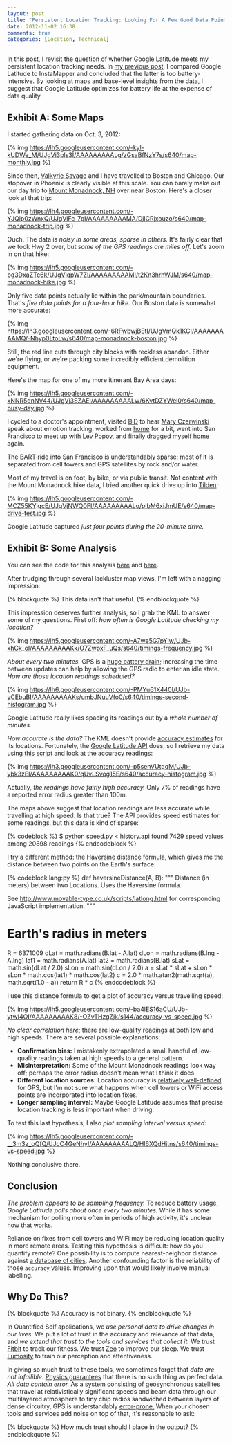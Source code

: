 ```yaml
---
layout: post
title: "Persistent Location Tracking: Looking For A Few Good Data Points"
date: 2012-11-02 16:38
comments: true
categories: [Location, Technical]
---
```


In this post, I revisit the question of whether Google Latitude meets my
persistent location tracking needs. In [my previous post](/blog/2012/10/29/persistent-location-tracking-picking-the-right-tool/), I compared
Google Latitude to InstaMapper and concluded that the latter is too
battery-intensive. By looking at maps and base-level insights from the data,
I suggest that Google Latitude optimizes for battery life at the expense of
data quality.

<!-- more -->

## Exhibit A: Some Maps

I started gathering data on Oct. 3, 2012:

{% img https://lh5.googleusercontent.com/-kyl-kUDWe_M/UJgVi3pls3I/AAAAAAAAALg/zGsaBfNzY7s/s640/map-monthly.jpg %}

Since then, [Valkyrie Savage](http://www.eecs.berkeley.edu/~valkyrie/) and I have travelled to Boston and Chicago.
Our stopover in Phoenix is clearly visible at this scale. You can barely make
out our day trip to [Mount Monadnock, NH](http://goo.gl/maps/rLfNu) over near Boston. Here's a
closer look at that trip:

{% img https://lh4.googleusercontent.com/-YJQip0zWnxQ/UJgVlFc_7pI/AAAAAAAAAMA/DjlCRjxouzo/s640/map-monadnock-trip.jpg %}

Ouch. The data is *noisy in some areas, sparse in others.* It's fairly clear that
we took Hwy 2 over, but *some of the GPS readings are miles off.* Let's zoom in
on that hike:

{% img https://lh5.googleusercontent.com/-bg3DxaZTe6k/UJgVlqpW7ZI/AAAAAAAAAMI/t2Kn3hrhWJM/s640/map-monadnock-hike.jpg %}

Only five data points actually lie within the park/mountain boundaries. That's
*five data points for a four-hour hike.* Our Boston data is somewhat more
accurate:

{% img https://lh3.googleusercontent.com/-6RFwbwjBEtI/UJgVmQk1KCI/AAAAAAAAAMQ/-Nhyp0LtoLw/s640/map-monadnock-boston.jpg %}

Still, the red line cuts through city blocks with reckless abandon. Either 
we're flying, or we're packing some incredibly efficient demolition equipment.

Here's the map for one of my more itinerant Bay Area days:

{% img https://lh5.googleusercontent.com/-xNNR5dnNV44/UJgVj3SZAEI/AAAAAAAAALw/6KvtDZYWel0/s640/map-busy-day.jpg %}

I cycled to a doctor's appointment, visited
[BiD](http://bid.berkeley.edu/) to hear [Mary Czerwinski](http://research.microsoft.com/en-us/people/marycz/) speak about emotion tracking, worked
from [home](http://goo.gl/maps/z7EuA) for a bit, went into San Francisco to meet up with
[Lev Popov](http://www.linkedin.com/in/levpopov), and finally dragged myself home again.

The BART ride into San Francisco is understandably sparse: most of it is
separated from cell towers and GPS satellites by rock and/or water.

Most of my travel is on foot, by bike, or via public transit. Not content
with the Mount Monadnock hike data, I tried another quick drive up into
[Tilden](http://goo.gl/maps/zk3AD):

{% img https://lh5.googleusercontent.com/-MCZ55KYjgcE/UJgVjNWQ0FI/AAAAAAAAALo/pibM6xiJmUE/s640/map-drive-test.jpg %}

Google Latitude captured *just four points during the 20-minute drive.*

## Exhibit B: Some Analysis

You can see the code for this analysis
[here](https://github.com/candu/quantified-savagery-files/tree/master/Location/kml)
and [here](https://github.com/candu/quantified-savagery-files/tree/master/Location/api).

After trudging through several lackluster map views, I'm left with a
nagging impression:

{% blockquote %}
This data isn't that useful.
{% endblockquote %}

This impression deserves further analysis, so I grab the KML to answer some
of my questions. First off: *how often is Google Latitude checking my location?*

{% img https://lh5.googleusercontent.com/-A7we5G7pYIw/UJb-xhCk_oI/AAAAAAAAAKk/O7ZwpxF_uQs/s640/timings-frequency.jpg %}

*About every two minutes.* GPS is a [huge battery drain](/blog/2012/10/29/persistent-location-tracking-picking-the-right-tool/);
increasing the time between updates can help by allowing the GPS radio to
enter an idle state. *How are those location readings scheduled?*

{% img https://lh6.googleusercontent.com/-PMYu61X440I/UJb-yCEbuBI/AAAAAAAAAKs/umbJNuuVfo0/s640/timings-second-histogram.jpg %}

Google Latitude really likes spacing its readings out by a *whole number of
minutes.*

*How accurate is the data?* The KML doesn't provide [accuracy estimates](http://en.wikipedia.org/wiki/Dilution_of_precision_(GPS))
for its locations. Fortunately, the [Google Latitude API](https://developers.google.com/latitude/) does, so
I retrieve my data using [this script](https://github.com/candu/quantified-savagery-files/blob/master/Location/api/scrape.py) and look at the accuracy readings:

{% img https://lh3.googleusercontent.com/-p5senVUtgqM/UJb-ybk3zEI/AAAAAAAAAK0/qUvLSvog15E/s640/accuracy-histogram.jpg %}

Actually, *the readings have fairly high accuracy.* Only 7% of readings have a
reported error radius greater than 100m.

The maps above suggest that location readings are less accurate while
travelling at high speed. Is that true? The API provides speed estimates
for some readings, but this data is kind of sparse:

{% codeblock %}
$ python speed.py < history.api 
found 7429 speed values among 20898 readings
{% endcodeblock %}

I try a different method: the [Haversine distance formula](http://mathforum.org/library/drmath/view/51879.html), which
gives me the distance between two points on the Earth's surface:

{% codeblock lang:py %}
def haversineDistance(A, B):
  """
  Distance (in meters) between two Locations. Uses the Haversine formula.

  See http://www.movable-type.co.uk/scripts/latlong.html for corresponding
  JavaScript implementation.
  """
  # Earth's radius in meters
  R = 6371009 
  dLat = math.radians(B.lat - A.lat)
  dLon = math.radians(B.lng - A.lng)
  lat1 = math.radians(A.lat)
  lat2 = math.radians(B.lat)
  sLat = math.sin(dLat / 2.0)
  sLon = math.sin(dLon / 2.0)
  a = sLat * sLat + sLon * sLon * math.cos(lat1) * math.cos(lat2)
  c = 2.0 * math.atan2(math.sqrt(a), math.sqrt(1.0 - a))
  return R * c
{% endcodeblock %}

I use this distance formula to get a plot of accuracy versus travelling speed:

{% img https://lh5.googleusercontent.com/-ba4lES16aCU/UJb-ytwI4OI/AAAAAAAAAK8/-OZvTHzgZjk/s144/accuracy-vs-speed.jpg %}

*No clear correlation here*; there are low-quality readings at both low and high
speeds. There are several possible explanations:

- **Confirmation bias:** I mistakenly extrapolated a small handful of
  low-quality readings taken at high speeds to a general pattern.
- **Misinterpretation:** Some of the Mount Monadnock readings look way off;
  perhaps the error radius doesn't mean what I think it does.
- **Different location sources:** Location accuracy is
  [relatively well-defined](http://en.wikipedia.org/wiki/Dilution_of_precision_(GPS)) for GPS, but I'm not sure what happens when
  cell towers or WiFi access points are incorporated into location fixes.
- **Longer sampling interval:** Maybe Google Latitude assumes that precise
  location tracking is less important when driving.

To test this last hypothesis, I also *plot sampling interval versus speed:*

{% img https://lh5.googleusercontent.com/-__3m3z_oQfQ/UJcC4GeNhyI/AAAAAAAAALQ/HI6XQdHjtns/s640/timings-vs-speed.jpg %}

Nothing conclusive there.

## Conclusion

*The problem appears to be sampling frequency.* To reduce battery usage, *Google
Latitude polls about once every two minutes.* While it has some mechanism for
polling more often in periods of high activity, it's unclear how that works.

Reliance on fixes from cell towers and WiFi may be reducing location quality
in more remote areas. Testing this hypothesis is difficult: how do you
quantify remote? One possibility is to compute nearest-neighbor distance
against [a database of cities](http://www.maxmind.com/en/worldcities). Another confounding factor is the
reliability of those `accuracy` values. Improving upon that would likely
involve manual labelling.

## Why Do This?

{% blockquote %}
Accuracy is not binary.
{% endblockquote %}

In Quantified Self applications, we *use personal data to drive changes in our
lives.* We put a lot of trust in the accuracy and relevance of that data, and
*we extend that trust to the tools and services that collect it.*
We trust [Fitbit](http://www.fitbit.com/) to track our fitness.
We trust [Zeo](http://www.myzeo.com/sleep/) to improve our sleep.
We trust [Lumosity](http://www.lumosity.com/) to train our perception and attentiveness.

In giving so much trust to these tools, we sometimes forget that *data are not
infallible.*
[Physics guarantees](http://www.pbs.org/wgbh/aso/databank/entries/dp27un.html) that there is no such thing as perfect data. *All
data contain error.* As a system consisting of geosynchronous satellites that
travel at relativistically significant speeds and beam data
through our multilayered atmosphere to tiny chip radios sandwiched between
layers of dense circuitry, GPS is understandably [error-prone.](http://www.kowoma.de/en/gps/errors.htm)
When your chosen tools and services add noise on top of that, it's reasonable
to ask:

{% blockquote %}
How much trust should I place in the output?
{% endblockquote %}
